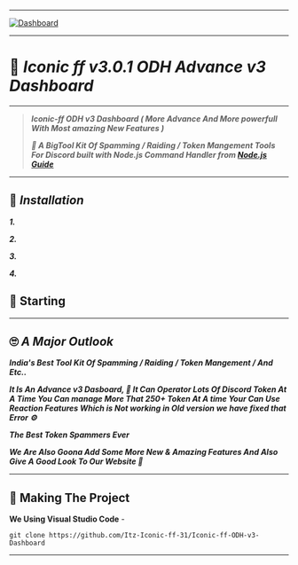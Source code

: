 ----

[![Dashboard](https://cdn.discordapp.com/attachments/791705781086846996/859343011573399567/20210629_133209.png)](https://github.com/Itz-Iconic-ff-31/Iconic-ff-ODH-v3-Dashboard)

----

# 🤖 ***Iconic ff v3.0.1 ODH Advance v3 Dashboard***

----

> ***Iconic-ff ODH v3 Dashboard ( More Advance And More powerfull With Most amazing New Features )***
>
>***🚀 A BigTool Kit Of Spamming / Raiding / Token Mangement Tools For Discord built with Node.js Command Handler from [Node.js Guide](https://nodejs.org/en/docs/guides/)***

----

## 🚀 ***Installation***

***1.***

***2.***

***3.*** 

***4.***

## 🏁 Starting


----

## 🙄 ***A Major Outlook***

***India's Best Tool Kit Of Spamming / Raiding / Token Mangement / And Etc..***

***It Is An Advance v3 Dasboard, 🚀 It Can Operator Lots Of Discord Token At A Time You Can manage More That 250+ Token At A time Your Can Use Reaction Features Which is Not working in Old version we have fixed that Error ⚙️***

***The Best Token Spammers Ever***

***We Are Also Goona Add Some More New & Amazing Features And Also Give A Good Look To Our Website 🚀***

---

## 🔎 Making The Project

**We Using Visual Studio Code** -

```
git clone https://github.com/Itz-Iconic-ff-31/Iconic-ff-ODH-v3-Dashboard
```
----

